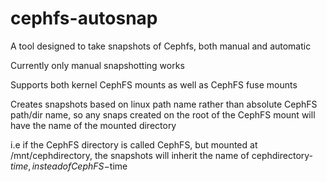 # cephfs-autosnap

A tool designed to take snapshots of Cephfs, both manual and automatic

Currently only manual snapshotting works

Supports both kernel CephFS mounts as well as CephFS fuse mounts

Creates snapshots based on linux path name rather than absolute CephFS path/dir name, so any snaps created on the root of the CephFS mount will have the name of the mounted directory

i.e if the CephFS directory is called CephFS, but mounted at /mnt/cephdirectory, the snapshots will inherit the name of cephdirectory-$time, instead of CephFS-$time
